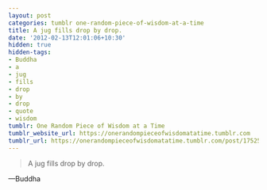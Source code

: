 ```yaml
---
layout: post
categories: tumblr one-random-piece-of-wisdom-at-a-time
title: A jug fills drop by drop.
date: '2012-02-13T12:01:06+10:30'
hidden: true
hidden-tags:
- Buddha
- a
- jug
- fills
- drop
- by
- drop
- quote
- wisdom
tumblr: One Random Piece of Wisdom at a Time
tumblr_website_url: https://onerandompieceofwisdomatatime.tumblr.com
tumblr_url: https://onerandompieceofwisdomatatime.tumblr.com/post/17525794639/a-jug-fills-drop-by-drop
---
```

> A jug fills drop by drop.

—Buddha
